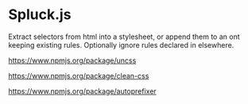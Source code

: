 Spluck.js
=========

Extract selectors from html into a stylesheet, or append them to an ont keeping existing rules.
Optionally ignore rules declared in elsewhere.

https://www.npmjs.org/package/uncss

https://www.npmjs.org/package/clean-css

https://www.npmjs.org/package/autoprefixer